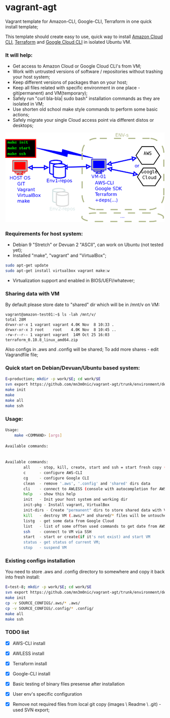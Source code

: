# vagrant-agt

Vagrant template for Amazon-CLI, Google-CLI, Terraform in one quick install template;

This template should create easy to use, quick way to install [Amazon Cloud CLI](https://aws.amazon.com/cli/), 
[Terraform](https://www.terraform.io/) and [Google Cloud CLI](https://cloud.google.com/pubsub/docs/quickstart-cli) in isolated Ubuntu VM.

### It will help:
- Get access to Amazon Cloud or Google Cloud CLI's from VM;
- Work with untrusted versions of software / repositories without trashing your host system;
- Keep different versions of packages than on your host;
- Keep all files related with specific environment in one place - git(permanent) and VM(temporary);
- Safely run "curl bla-bla| sudo bash" installation commands as they are isolated in VM;
- Use shorten old school make style commands to perform some basic actions;
- Safely migrate your single Cloud access point via different distos or desktops;

![](https://raw.githubusercontent.com/mn3m0nic/vagrant-agt/master/docs/vis.png)

### Requirements for host system:

- Debian 9 "Stretch" or Devuan 2 "ASCII", can work on Ubuntu (not tested yet);
- Installed "make", "vagrant" and "VirtualBox";

```bash
sudo apt-get update
sudo apt-get install virtualbox vagrant make:w
```
- Virtualization support and enabled in BIOS/UEFI/whatever;

### Sharing data with VM

By default please store date to "shared" dir which will be in /mnt/v on VM:

```
vagrant@amazon-test01:~$ ls -lah /mnt/v/
total 28M
drwxr-xr-x 1 vagrant vagrant 4.0K Nov  8 10:33 .
drwxr-xr-x 3 root    root    4.0K Nov  8 10:45 ..
-rw-r--r-- 1 vagrant vagrant  14M Oct 25 16:03 terraform_0.10.8_linux_amd64.zip

```

Also configs in .aws and .config will be shared;
To add more shares - edit Vagrandfile file;

### Quick start on Debian/Devuan/Ubuntu based system:

```bash
E=production; mkdir -p work/$E; cd work/$E
svn export https://github.com/mn3m0nic/vagrant-agt/trunk/environment/debian-agt/ .
make init
make
make all
make ssh
```

### Usage:

```bash
Usage:
	make <COMMAND> [args]

Available commands:


Available commands:
        all    - stop, kill, create, start and ssh = start fresh copy (no configure)
        c      - configure AWS-CLI 
        cg     - configure Google CLI 
        clean  - remove '.aws', '.config' and 'shared' dirs data
        cli    - connect to AWLESS (console with autocompletion for AWS) 
        help   - show this help
        init   - Init your host system and working dir
        init-pkg - Install vagrant, VirtualBox 
        init-dirs - Create "permanent" dirs to store shared data with VM
        kill   - destroy VM (.aws/* and shared/* files will be untouched)
        listg  - get some data from Google Cloud 
        list   - list of some offten used commands to get date from AWS 
        ssh    - connect to VM via SSH 
        start  - start or create(if it's not exist) and start VM 
        status - get status of current VM;
        stop   - suspend VM
```


### Existing configs installation

You need to store .aws and .config directory to somewhere and copy it back into fresh install:

```bash
E=test-8; mkdir -p work/$E; cd work/$E
svn export https://github.com/mn3m0nic/vagrant-agt/trunk/environment/debian-agt/ .
make init
cp -v SOURCE_CONFIGS/.aws/* .aws/
cp -v SOURCE_CONFIGS/.config/* .config/
make all
make ssh
```

### TODO list

- [X] AWS-CLI install
- [X] AWLESS install
- [X] Terraform install
- [X] Google-CLI install
- [X] Basic testing of binary files presense after installation
- [X] User env's specific configuration
- [X] Remove not required files from local git copy (images \ Readme \ .git) - used SVN export;


